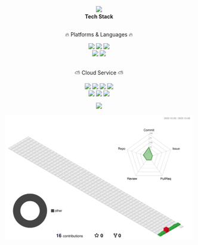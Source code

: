 <div align = 'center'>
	<img src="https://capsule-render.vercel.app/api?type=waving&color=auto&height=220&section=header&text=Kim%20Jeongwon&fontSize=70" />
</div>

<div align = 'center'>
	<b>Tech Stack</b>
</div>

<br>
<div align = 'center'>
	<p>🔥 Platforms & Languages 🔥</p>
</div>

<div align = 'center'>
	<img src="https://img.shields.io/badge/Dart-0175C2?style=flat&logo=Dart&logoColor=white"/>
	<img src="https://img.shields.io/badge/Flutter-02569B?style=flat&logo=Flutter&logoColor=white"/>
	<img src="https://img.shields.io/badge/Firebase-ed7728?style=flat&logo=Firebase&logoColor=white"/>	
	<br>
	<img src="https://img.shields.io/badge/Python-3776AB?style=flat&logo=Python&logoColor=white"/>
	<img src="https://img.shields.io/badge/Kotlin-7F52FF?style=flat&logo=Kotlin&logoColor=white"/>
</div>

<br>
<div align = 'center'>
	<p>⛅ Cloud Service ⛅</p>
</div>

<div align = 'center'>
	<img src="https://img.shields.io/badge/EC2-FF9900?style=flat&logo=amazonec2&logoColor=white"/>
	<img src="https://img.shields.io/badge/RDS-527FFF?style=flat&logo=amazonrds&logoColor=white"/>
	<img src="https://img.shields.io/badge/S3-569A31?style=flat&logo=amazons3&logoColor=white"/>
	<img src="https://img.shields.io/badge/Amplify-DD344C?style=flat&logo=awsamplify&logoColor=white"/>
	<br>
	<img src="https://img.shields.io/badge/DynamoDB-4053D6?style=flat&logo=amazondynamodb&logoColor=white"/>
	<img src="https://img.shields.io/badge/API Gateway-FF4F8B?style=flat&logo=amazonapigateway&logoColor=white"/>
	<img src="https://img.shields.io/badge/Lambda-FF9900?style=flat&logo=awslambda&logoColor=white"/>
</div>

<p align="center"> 
	<img src="https://github-readme-stats.vercel.app/api?username=KimGarden&theme=transparent&show_icons=true"/></a>
</p>

![](./profile-3d-contrib/profile-gitblock.svg)
